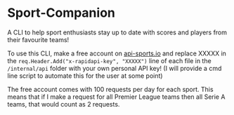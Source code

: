 # Sport-Companion
A CLI to help sport enthusiasts stay up to date with scores and players from their favourite teams!

To use this CLI, make a free account on [api-sports.io](https://api-sports.io/) and replace XXXXX in the `req.Header.Add("x-rapidapi-key", "XXXXX")` line of each file in the `/internal/api` folder with your own personal API key! (I will provide a cmd line script to automate this for the user at some point)

The free account comes with 100 requests per day for each sport. This means that if I make a request for all Premier League teams then all Serie A teams, that would count as 2 requests.

